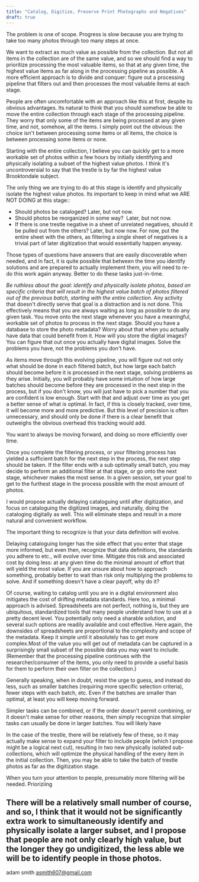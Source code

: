 ```yaml
---
title: "Catalog, Digitize, Preserve Print Photographs and Negatives"
draft: true
---
```



The problem is one of scope. Progress is slow because you are trying to take too many photos through too many steps at once.

We want to extract as much value as possible from the collection. But not all items in the collection are of the same value, and so we should find a way to prioritize processing the most valuable items, so that at any given time, the highest value items as far along in the processing pipeline as possible. A more efficient approach is to divide and conquer: figure out a processing pipeline that filters out and then processes the most valuable items at each stage.

People are often uncomfortable with an approach like this at first, despite its obvious advantages. Its natural to think that you should somehow be able to move the entire collection through each stage of the processing pipeline. They worry that only some of the items are being processed at any given time, and not, somehow, all the items. I simply point out the obvious: the choice isn't between processing some items or all items, the choice is between processing some items or none. 

Starting with the entire collection, I believe you can quickly get to a more workable set of photos within a few hours by initially identifying and physically isolating a subset of the highest value photos. I think it's uncontroversial to say that the trestle is by far the highest value Brooktondale subject.

The only thing we are trying to do at this stage is identify and physically isolate the highest value photos. Its important to keep in mind what we ARE NOT DOING at this stage::
- Should photos be cataloged? Later, but not now.
- Should photos be reorganized in some way?  Later, but not now.
- If there is one trestle negative in a sheet of unrelated negatives, should it be pulled out from the others? Later, but now now. For now, put the entire sheet with the others, as filtering a single sheet of negatives is a trivial part of later digitization that would essentially happen anyway.

Those types of questions have answers that are easily discoverable when needed, and in fact, it is quite possible that between the time you identify solutions and are prepared to actually implement them, you will need to re-do this work again anyway. Better to do these tasks just-in-time.

*Be ruthless about the goal: identify and physically isolate photos, based on specific criteria that will result in the highest value batch of photos filtered out of the previous batch, starting with the entire collection.* Any activity that doesn't directly serve that goal is a distraction and is not done. This effectively means that you are always waiting as long as possible to do any given task. You move onto the next stage whenever you have a meaningful, workable set of photos to process in the next stage. Should you have a database to store the photo metadata? Worry about that when you actually have data that could benefit from it. How will you store the digital images? You can figure that out once you actually have digital images. Solve the problems you have, not the problems you don't have. 

As items move through this evolving pipeline, you will figure out not only what should be done in each filtered batch, but how large each batch should become before it is processed in the next stage, solving problems as they arise. Initially, you will probably have some intuition of how large batches should become before they are processed in the next step in the process, but if you don't know, you will just have to pick a number that you are confident is low enough. Start with that and adjust over time as you get a better sense of what is optimal. In fact, if this is closely tracked, over time, it will become more and more predictive. But this level of precision is often unnecessary, and should only be done if there is a clear benefit that outweighs the obvious overhead this tracking would add.

You want to always be moving forward, and doing so more efficiently over time. 

Once you complete the filtering process, or your filtering process has yielded a sufficient batch for the next step in the process, the next step should be taken. If the filter ends with a sub optimally small batch, you may decide to perform an additional filter at that stage, or go onto the next stage, whichever makes the most sense. In a given session, set your goal to get to the furthest stage in the process possible with the most amount of photos. 

I would propose actually delaying cataloguing until after digitization, and focus on cataloguing the digitized images, and naturally, doing the cataloging digitally as well. This will eliminate steps and result in a more natural and convenient workflow.

The important thing to recognize is that your data definition will evolve. 

Delaying cataloguing longer has the side effect that you enter that stage more informed, but even then, recognize that data definitions, the standards you adhere to etc., will evolve over time. Mitigate this risk and associated cost by doing less: at any given time do the minimal amount of effort that will yield the most value. If you are unsure about how to approach something, probably better to wait than risk only multiplying the problems to solve. And if something doesn't have a clear payoff, why do it? 

Of course, waiting to catalog until you are in a digital environment also mitigates the cost of drifting metadata standards. Here too, a minimal approach is advised. Spreadsheets are not perfect, nothing is, but they are ubiquitous, standardized tools that many people understand how to use at a pretty decent level. You potentially only need a sharable solution, and several such options are readily available and cost effective. Here again, the downsides of spreadsheets are proportional to the complexity and scope of the metadata. Keep it simple until it absolutely has to get more complex.Most of the value you will get out of metadata can be captured in a surprisingly small subset of the possible data you may want to include. (Remember that the processing pipeline continues with the researcher/consumer of the items, you only need to provide a useful basis for them to perform their own filter on the collection.)



Generally speaking, when in doubt, resist the urge to guess, and instead do less, such as smaller batches (requiring more specific selection criteria), fewer steps with each batch, etc. Even if the batches are smaller than optimal, at least you will keep moving forward. 

Simpler tasks can be combined, or if the order doesn't permit combining, or it doesn't make sense for other reasons, then simply recognize that simpler tasks can usually be done in larger batches. You will likely have 

In the case of the trestle, there will be relatively few of these, so it may actually make sense to expand your filter to include people (which I propose might be a logical next cut), resulting in two new physically isolated sub-collections, which will optimize the physical handling of the every item in the initial collection. Then, you may be able to take the batch of trestle photos as far as the digitization stage.

When you turn your attention to people, presumably more filtering will be needed. Prioriziing

There will be a relatively small number of course, and so, I think that it would not be significantly extra work to simultaneously identify and physically isolate a larger subset, and I propose that people are not only clearly high value, but the longer they go undigitized, the less able we will be to identify people in those photos.
-- 
adam smith
asmith607@gmail.com
